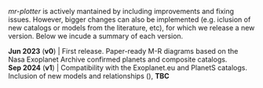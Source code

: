 
*mr-plotter* is actively mantained by including improvements and fixing issues. However, bigger changes can also be implemented (e.g. iclusion of new catalogs or models from the literature, etc), for which we release a new version. Below we incude a summary of each version.

**Jun 2023** (**v0**) | First release. Paper-ready M-R diagrams based on the Nasa Exoplanet Archive confirmed planets and composite catalogs. <br />
**Sep 2024** (**v1**) | Compatibility with the Exoplanet.eu and PlanetS catalogs. Inclusion of new models and relationships (), **TBC** 
